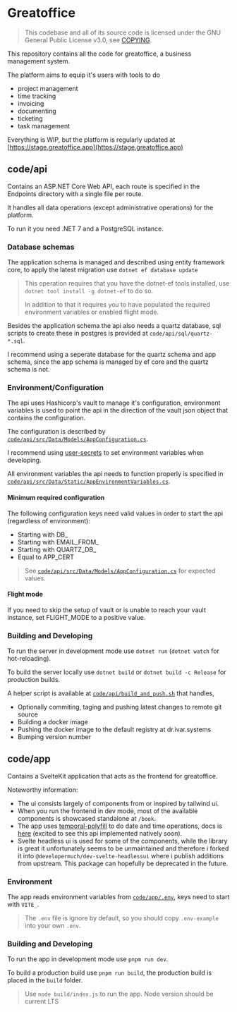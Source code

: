 # Greatoffice

> This codebase and all of its source code is licensed under the GNU General Public License v3.0, see [COPYING](COPYING).

This repository contains all the code for greatoffice, a business management system.

The platform aims to equip it's users with tools to do

* project management
* time tracking
* invoicing
* documenting
* ticketing
* task management

Everything is WIP, but the platform is regularly updated at [https://stage.greatoffice.app](https://stage.greatoffice.app)

## code/api

Contains an ASP.NET Core Web API, each route is specified in the Endpoints directory with a single file per route.

It handles all data operations (except administrative operations) for the platform.

To run it you need .NET 7 and a PostgreSQL instance.

### Database schemas

The application schema is managed and described using entity framework core, to apply the latest migration use `dotnet ef database update`

> This operation requires that you have the dotnet-ef tools installed, use `dotnet tool install -g dotnet-ef` to do so.
>
> In addition to that it requires you to have populated the required environment variables or enabled flight mode.

Besides the application schema the api also needs a quartz database, sql scripts to create these in postgres is provided at `code/api/sql/quartz-*.sql`.

I recommend using a seperate database for the quartz schema and app schema, since the app schema is managed by ef core and the quartz schema is not.
### Environment/Configuration

The api uses Hashicorp's vault to manage it's configuration, environment variables is used to point the api in the direction of the vault json object that contains the configuration.

The configuration is described by [`code/api/src/Data/Models/AppConfiguration.cs`](./code/api/src/Data/Models/AppConfiguration.cs).

I recommend using [user-secrets](https://docs.microsoft.com/en-us/aspnet/core/security/app-secrets) to set environment variables when developing.

All environment variables the api needs to function properly is specified in [`code/api/src/Data/Static/AppEnvironmentVariables.cs`](./code/api/src/Data/Static/AppEnvironmentVariables.cs).

#### Minimum required configuration

The following configuration keys need valid values in order to start the api (regardless of environment):

* Starting with DB_
* Starting with EMAIL_FROM_
* Starting with QUARTZ_DB_
* Equal to APP_CERT

> See [`code/api/src/Data/Models/AppConfiguration.cs`](./code/api/src/Data/Models/AppConfiguration.cs) for expected values. 

#### Flight mode

If you need to skip the setup of vault or is unable to reach your vault instance, set FLIGHT_MODE to a positive value.

### Building and Developing

To run the server in development mode use `dotnet run` (`dotnet watch` for hot-reloading).

To build the server locally use `dotnet build` or `dotnet build -c Release` for production builds.

A helper script is available at [`code/api/build_and_push.sh`](code/api/build_and_push.sh) that handles,

* Optionally commiting, taging and pushing latest changes to remote git source
* Building a docker image
* Pushing the docker image to the default registry at dr.ivar.systems
* Bumping version number

## code/app

Contains a SvelteKit application that acts as the frontend for greatoffice.

Noteworthy information:

* The ui consists largely of components from or inspired by tailwind ui.
* When you run the frontend in dev mode, most of the available components is showcased standalone at `/book`.
* The app uses [temporal-polyfill](https://github.com/fullcalendar/temporal) to do date and time operations, docs is [here](https://tc39.es/proposal-temporal/docs/#api-documentation) (excited to see this api implemented natively soon).
* Svelte headless ui is used for some of the components, while the library is great it unfortunately seems to be unmaintained and therefore i forked it into `@developermuch/dev-svelte-headlessui` where i publish additions from upstream. This package can hopefully be deprecated in the future.

### Environment

The app reads environment variables from [`code/app/.env`](code/app/.env-example), keys need to start with `VITE_`.
> The `.env` file is ignore by default, so you should copy `.env-example` into your own `.env`.

### Building and Developing

To run the app in development mode use `pnpm run dev`.

To build a production build use `pnpm run build`, the production build is placed in the `build` folder.

> Use `node build/index.js` to run the app.
> Node version should be current LTS

